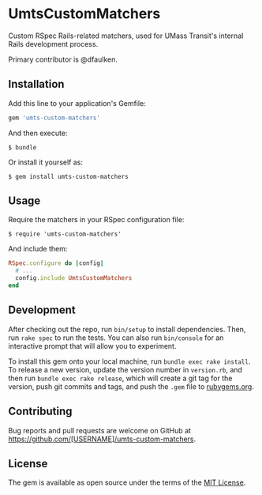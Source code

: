 # UmtsCustomMatchers

Custom RSpec Rails-related matchers, used for UMass Transit's internal Rails development process.

Primary contributor is @dfaulken.

## Installation

Add this line to your application's Gemfile:

```ruby
gem 'umts-custom-matchers'
```

And then execute:

    $ bundle

Or install it yourself as:

    $ gem install umts-custom-matchers

## Usage

Require the matchers in your RSpec configuration file:

    $ require 'umts-custom-matchers'

And include them:

```ruby
RSpec.configure do |config|
  # ...
  config.include UmtsCustomMatchers
end
```

## Development

After checking out the repo, run `bin/setup` to install dependencies. Then, run `rake spec` to run the tests. You can also run `bin/console` for an interactive prompt that will allow you to experiment.

To install this gem onto your local machine, run `bundle exec rake install`. To release a new version, update the version number in `version.rb`, and then run `bundle exec rake release`, which will create a git tag for the version, push git commits and tags, and push the `.gem` file to [rubygems.org](https://rubygems.org).

## Contributing

Bug reports and pull requests are welcome on GitHub at https://github.com/[USERNAME]/umts-custom-matchers.


## License

The gem is available as open source under the terms of the [MIT License](http://opensource.org/licenses/MIT).
